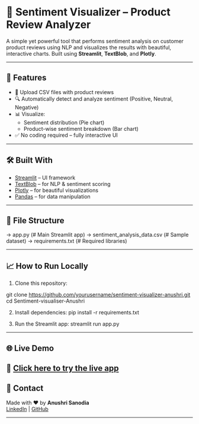 # 🧠 Sentiment Visualizer – Product Review Analyzer

A simple yet powerful tool that performs sentiment analysis on customer product reviews using NLP and visualizes the results with beautiful, interactive charts. Built using **Streamlit**, **TextBlob**, and **Plotly**.

---

## 🚀 Features

- 📁 Upload CSV files with product reviews
- 🔍 Automatically detect and analyze sentiment (Positive, Neutral, Negative)
- 📊 Visualize:
  - Sentiment distribution (Pie chart)
  - Product-wise sentiment breakdown (Bar chart)
- ✅ No coding required – fully interactive UI

---

## 🛠 Built With

- [Streamlit](https://streamlit.io/) – UI framework
- [TextBlob](https://textblob.readthedocs.io/) – for NLP & sentiment scoring
- [Plotly](https://plotly.com/python/) – for beautiful visualizations
- [Pandas](https://pandas.pydata.org/) – for data manipulation

---

## 📂 File Structure
-> app.py (# Main Streamlit app)
-> sentiment_analysis_data.csv (# Sample dataset)
-> requirements.txt (# Required libraries)

---

## 📈 How to Run Locally

1. Clone this repository:

git clone https://github.com/yourusername/sentiment-visualizer-anushri.git cd Sentiment-visualiser-Anushri


2. Install dependencies:
pip install -r requirements.txt


3. Run the Streamlit app:
streamlit run app.py


---

## 🌐 Live Demo

🔗 [Click here to try the live app](https://sentiment-visualiser.streamlit.app)  
---

## 📧 Contact

Made with ❤️ by **Anushri Sanodia**  
[LinkedIn](https://www.linkedin.com/in/anushri-sanodia-705643228/) | [GitHub](https://github.com/Anushri2312)

---




